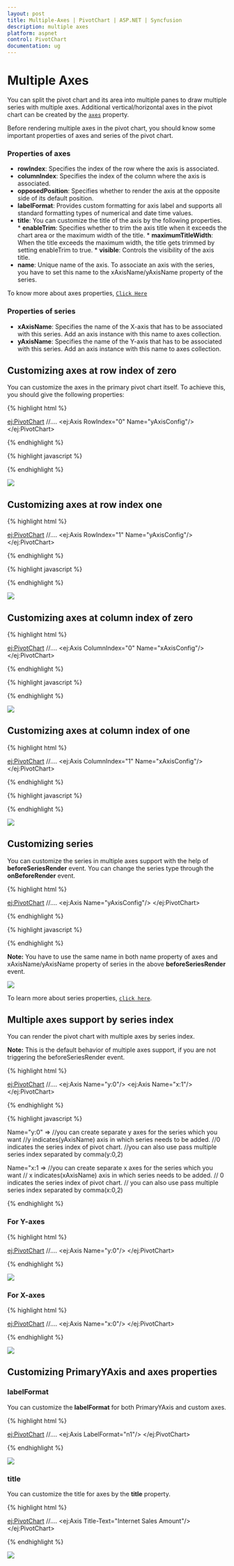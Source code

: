 ```yaml
---
layout: post
title: Multiple-Axes | PivotChart | ASP.NET | Syncfusion
description: multiple axes
platform: aspnet
control: PivotChart
documentation: ug
---
```


# Multiple Axes

You can split the pivot chart and its area into multiple panes to draw multiple series with multiple axes. Additional vertical/horizontal axes in the pivot chart can be created by the [`axes`](/api/js/ejpivotchart#members:axes) property.

Before rendering multiple axes in the pivot chart, you should know some important properties of axes and series of the pivot chart.

### Properties of axes

* **rowIndex**: Specifies the index of the row where the axis is associated.
* **columnIndex**: Specifies the index of the column where the axis is associated.
* **opposedPosition**: Specifies whether to render the axis at the opposite side of its default position.
* **labelFormat**: Provides custom formatting for axis label and supports all standard formatting types of numerical and date time values.
* **title**: You can customize the title of the axis by the following properties.
       * **enableTrim**: Specifies whether to trim the axis title when it exceeds the chart area or the maximum width of the title.
       * **maximumTitleWidth**: When the title exceeds the maximum width, the title gets trimmed by setting enableTrim to true.
       * **visible**: Controls the visibility of the axis title.
* **name**: Unique name of the axis. To associate an axis with the series, you have to set this name to the xAxisName/yAxisName property of the series.

To know more about axes properties, [`Click Here`](https://help.syncfusion.com/api/js/ejchart#members:axes)

### Properties of series

* **xAxisName**: Specifies the name of the X-axis that has to be associated with this series. Add an axis instance with this name to axes collection.
* **yAxisName**: Specifies the name of the Y-axis that has to be associated with this series. Add an axis instance with this name to axes collection.

## Customizing axes at row index of zero
You can customize the axes in the primary pivot chart itself. To achieve this, you should give the following properties:

{% highlight html %}

<ej:PivotChart>
//....
  <Axes>
    <ej:Axis RowIndex="0" Name="yAxisConfig"/>
  </Axes>
  <ClientSideEvents Load="onLoad" BeforeSeriesRender="onBeforeRender"/>
 </ej:PivotChart>

{% endhighlight %}

{% highlight javascript %}

<script>

function onBeforeRender(args) {
 for (var i = 0; i < args.series.length; i++) {
    if (args.series[i].name.indexOf("Australia") != -1) {
       args.series[i].yAxisName = "yAxisConfig";
       args.series[i].type = "line";
  }
 }
return args;
}

</script>

{% endhighlight %}

![](Multiple_Axes_images/rowIndex_zero.png)

## Customizing axes at row index one

{% highlight html %}

<ej:PivotChart>
//....
  <Axes>
    <ej:Axis RowIndex="1" Name="yAxisConfig"/>
  </Axes>
  <ClientSideEvents Load="onLoad" BeforeSeriesRender="onBeforeRender"/>
 </ej:PivotChart>

{% endhighlight %}

{% highlight javascript %}

<script>

function onBeforeRender(args) {
 for (var i = 0; i < args.series.length; i++) {
    if (args.series[i].name.indexOf("Australia") != -1) {
       args.series[i].yAxisName = "yAxisConfig";
       args.series[i].type = "line";
  }
 }
return args;
}
</script>

{% endhighlight %}

![](Multiple_Axes_images/rowIndex_one.png)

## Customizing axes at column index of zero

{% highlight html %}

<ej:PivotChart>
//....
  <Axes>
    <ej:Axis ColumnIndex="0" Name="xAxisConfig"/>
  </Axes>
  <ClientSideEvents Load="onLoad" BeforeSeriesRender="onBeforeRender"/>
 </ej:PivotChart>

{% endhighlight %}

{% highlight javascript %}

<script>

function onBeforeRender(args) {
 for (var i = 0; i < args.series.length; i++) {
    if (args.series[i].name.indexOf("Australia") != -1) {
       args.series[i].xAxisName = "xAxisConfig";
       args.series[i].type = "line";
  }
 }
return args;
}

</script>

{% endhighlight %}

![](Multiple_Axes_images/columnindex_zero.png)

## Customizing axes at column index of one

{% highlight html %}

<ej:PivotChart>
//....
  <Axes>
    <ej:Axis ColumnIndex="1" Name="xAxisConfig"/>
  </Axes>
  <ClientSideEvents Load="onLoad" BeforeSeriesRender="onBeforeRender"/>
 </ej:PivotChart>

{% endhighlight %}

{% highlight javascript %}

<script>

function onBeforeRender(args) {
 for (var i = 0; i < args.series.length; i++) {
    if (args.series[i].name.indexOf("Australia") != -1) {
       args.series[i].xAxisName = "xAxisConfig";
       args.series[i].type = "line";
  }
 }
return args;
}
</script>

{% endhighlight %}

![](Multiple_Axes_images/columnindex_one.png)

## Customizing series
You can customize the series in multiple axes support with the help of **beforeSeriesRender** event. You can change the series type through the **onBeforeRender** event.

{% highlight html %}

<ej:PivotChart>
//....
  <Axes>
    <ej:Axis Name="yAxisConfig"/>
  </Axes>
  <ClientSideEvents Load="onLoad" BeforeSeriesRender="onBeforeRender"/>
 </ej:PivotChart>

{% endhighlight %}

{% highlight javascript %}

<script>

function onBeforeRender(args) {
 for (var i = 0; i < args.series.length; i++) {
    if (args.series[i].name.indexOf("Australia") != -1) {
       args.series[i].yAxisName = "yAxisConfig";
       args.series[i].type = "line";
  }
 }
return args;
}

</script>

{% endhighlight %}

**Note:** You have to use the same name in both name property of axes and xAxisName/yAxisName property of series in the above **beforeSeriesRender** event.

![](Multiple_Axes_images/customize_series.png)

To learn more about series properties, [`click here`](https://help.syncfusion.com/api/js/ejchart#members:series).


## Multiple axes support by series index

You can render the pivot chart with multiple axes by series index.

**Note:** This is the default behavior of multiple axes support, if you are not triggering the beforeSeriesRender event.

{% highlight html %}

<ej:PivotChart>
//....
  <Axes>
    <ej:Axis Name="y:0"/>
    <ej:Axis Name="x:1"/>
  </Axes>
  </ej:PivotChart>

{% endhighlight %}

{% highlight javascript %}

 Name="y:0" => //you can create separate y axes for the series which you want
                //y indicates(yAxisName) axis in which series needs to be added.
                //0 indicates the series index of pivot chart.
                //you can also use pass multiple series index separated by comma(y:0,2)

 Name="x:1 =>  //you can create separate x axes for the series which you want
                 // x indicates(xAxisName) axis in which series needs to be added.
                 // 0 indicates the series index of pivot chart.
                 // you can also use pass multiple series index separated by comma(x:0,2)

{% endhighlight %}

### For Y-axes

{% highlight html %}

  <ej:PivotChart>
  //....
  <Axes>
    <ej:Axis Name="y:0"/>
  </Axes>
  </ej:PivotChart>

{% endhighlight %}

![](Multiple_Axes_images/seriesindex_zero.png)

### For X-axes

{% highlight html %}

  <ej:PivotChart>
  //....
  <Axes>
    <ej:Axis Name="x:0"/>
  </Axes>
  </ej:PivotChart>

{% endhighlight %}

![](Multiple_Axes_images/seriesindex_one.png)

## Customizing PrimaryYAxis and axes properties

### labelFormat
You can customize the **labelFormat** for both PrimaryYAxis and custom axes.

{% highlight html %}

 <ej:PivotChart>
  //....
  <Axes>
    <ej:Axis LabelFormat="n1"/>
  </Axes>
  <PrimaryXAxis LabelFormat="c">
  </PrimaryXAxis>
  </ej:PivotChart>

{% endhighlight %}

![](Multiple_Axes_images/label_formats.png)

### title
You can customize the title for axes by the **title** property.

{% highlight html %}

 <ej:PivotChart>
  //....
  <Axes>
    <ej:Axis Title-Text="Internet Sales Amount"/>
  </Axes>
  <PrimaryXAxis>
    <Title Text="Customer Count"></Title>
  </PrimaryXAxis>
  </ej:PivotChart>

{% endhighlight %}

![](Multiple_Axes_images/title.png)
